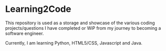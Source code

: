 # Learning2Code
This repository is used as a storage and showcase of the various coding projects/questions I have completed or WiP
from my journey to becoming a software engineer.

Currently, I am learning Python, HTML5/CSS, Javascript and Java.
